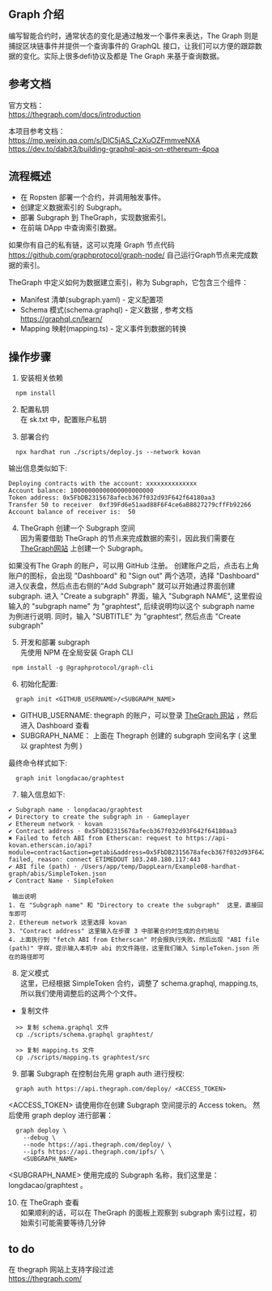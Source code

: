 ## Graph 介绍
编写智能合约时，通常状态的变化是通过触发一个事件来表达，The Graph 则是捕捉区块链事件并提供一个查询事件的 GraphQL 接口，让我们可以方便的跟踪数据的变化。实际上很多defi协议及都是 The Graph 来基于查询数据。  

## 参考文档  
官方文档：   
https://thegraph.com/docs/introduction
   
本项目参考文档：  
https://mp.weixin.qq.com/s/DlC5jAS_CzXuOZFmmveNXA  
https://dev.to/dabit3/building-graphql-apis-on-ethereum-4poa  
   
## 流程概述   
  - 在 Ropsten 部署一个合约，并调用触发事件。
  - 创建定义数据索引的 Subgraph。
  - 部署 Subgraph 到 TheGraph，实现数据索引。
  - 在前端 DApp 中查询索引数据。
  
如果你有自己的私有链，这可以克隆 Graph 节点代码 https://github.com/graphprotocol/graph-node/  自己运行Graph节点来完成数据的索引。  

TheGraph 中定义如何为数据建立索引，称为 Subgraph，它包含三个组件：  
- Manifest 清单(subgraph.yaml) - 定义配置项  
- Schema 模式(schema.graphql) - 定义数据 , 参考文档 https://graphql.cn/learn/
- Mapping 映射(mapping.ts) - 定义事件到数据的转换 
   

   
## 操作步骤   
1)  安装相关依赖
```
  npm install
```

2) 配置私钥  
在 sk.txt 中，配置账户私钥    

3) 部署合约  
```
  npx hardhat run ./scripts/deploy.js --network kovan
```

输出信息类似如下:  
```
Deploying contracts with the account: xxxxxxxxxxxxxx
Account balance: 10000000000000000000000
Token address: 0x5FbDB2315678afecb367f032d93F642f64180aa3
Transfer 50 to receiver  0xf39Fd6e51aad88F6F4ce6aB8827279cffFb92266
Account balance of receiver is:  50
```

4) TheGraph 创建一个 Subgraph 空间  
因为需要借助 TheGraph 的节点来完成数据的索引，因此我们需要在 [TheGraph网站](https://thegraph.com/) 上创建一个 Subgraph。

如果没有The Graph 的账户，可以用 GitHub 注册。
创建账户之后，点击右上角账户的图标，会出现 "Dashboard" 和 "Sign out" 两个选项，选择 "Dashboard" 进入仪表盘，然后点击右侧的“Add Subgraph" 就可以开始通过界面创建 subgraph.
进入 "Create a subgraph" 界面，输入 "Subgraph NAME", 这里假设输入的 "subgraph name" 为 "graphtest", 后续说明均以这个 subgraph name 为例进行说明. 同时，输入 "SUBTITLE" 为 ”graphtest“, 然后点击 "Create subgraph"


5) 开发和部署 subgraph  
先使用 NPM 在全局安装 Graph CLI  
```
 npm install -g @graphprotocol/graph-cli
```


6) 初始化配置: 
```
  graph init <GITHUB_USERNAME>/<SUBGRAPH_NAME>
```

 - GITHUB_USERNAME:  thegraph 的账户，可以登录 [TheGraph 网站](https://thegraph.com/) ，然后进入 Dashboard 查看
 - SUBGRAPH_NAME： 上面在 Thegraph 创建的 subgraph 空间名字 ( 这里以 graphtest 为例 )

最终命令样式如下:  
```
  graph init longdacao/graphtest
```

7) 输入信息如下:
```
✔ Subgraph name · longdacao/graphtest
✔ Directory to create the subgraph in · Gameplayer
✔ Ethereum network · kovan
✔ Contract address · 0x5FbDB2315678afecb367f032d93F642f64180aa3
✖ Failed to fetch ABI from Etherscan: request to https://api-kovan.etherscan.io/api?module=contract&action=getabi&address=0x5FbDB2315678afecb367f032d93F642f64180aa3 failed, reason: connect ETIMEDOUT 103.240.180.117:443
✔ ABI file (path) · /Users/app/temp/DappLearn/Example08-hardhat-graph/abis/SimpleToken.json
✔ Contract Name · SimpleToken

 输出说明
1. 在 "Subgraph name" 和 "Directory to create the subgraph"  这里，直接回车即可
2. Ethereum network 这里选择 kovan
3. "Contract address" 这里输入在步骤 3 中部署合约时生成的合约地址
4. 上面执行到 "fetch ABI from Etherscan" 时会报执行失败，然后出现 "ABI file (path)" 字样，提示输入本机中 abi 的文件路径，这里我们输入 SimpleToken.json 所在的路径即可
``` 

8) 定义模式  
这里，已经根据 SimpleToken 合约，调整了 schema.graphql, mapping.ts, 所以我们使用调整后的这两个个文件。

- 复制文件
```
  >> 复制 schema.graphql 文件
  cp ./scripts/schema.graphql graphtest/   

  >> 复制 mapping.ts 文件
  cp ./scripts/mapping.ts graphtest/src
```
   

9) 部署 Subgraph
在控制台先用 graph auth 进行授权:  
```
  graph auth https://api.thegraph.com/deploy/ <ACCESS_TOKEN>
```
<ACCESS_TOKEN> 请使用你在创建 Subgraph 空间提示的 Access token。
然后使用 graph deploy 进行部署：

```
  graph deploy \
    --debug \
    --node https://api.thegraph.com/deploy/ \
    --ipfs https://api.thegraph.com/ipfs/ \
    <SUBGRAPH_NAME>
```
<SUBGRAPH_NAME> 使用完成的 Subgraph 名称，我们这里是：longdacao/graphtest 。


10) 在 TheGraph 查看  
如果顺利的话，可以在 TheGraph 的面板上观察到 subgraph 索引过程，初始索引可能需要等待几分钟


## to do
在 thegraph 网站上支持字段过滤  
https://thegraph.com/   

